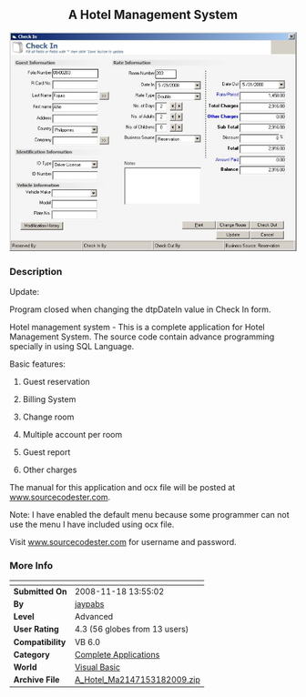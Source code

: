 ﻿<div align="center">

## A Hotel Management System

<img src="PIC200810112340447255.jpg">
</div>

### Description

Update:

Program closed when changing the dtpDateIn value in Check In form.

Hotel management system - This is a complete application for Hotel Management System. The source code contain advance programming specially in using SQL Language.

Basic features:

1. Guest reservation

2. Billing System

3. Change room

4. Multiple account per room

5. Guest report

6. Other charges

The manual for this application and ocx file will be posted at www.sourcecodester.com.

Note: I have enabled the default menu because some programmer can not use the menu I have included using ocx file.

Visit www.sourcecodester.com for username and password.
 
### More Info
 


<span>             |<span>
---                |---
**Submitted On**   |2008-11-18 13:55:02
**By**             |[jaypabs](https://github.com/Planet-Source-Code/PSCIndex/blob/master/ByAuthor/jaypabs.md)
**Level**          |Advanced
**User Rating**    |4.3 (56 globes from 13 users)
**Compatibility**  |VB 6\.0
**Category**       |[Complete Applications](https://github.com/Planet-Source-Code/PSCIndex/blob/master/ByCategory/complete-applications__1-27.md)
**World**          |[Visual Basic](https://github.com/Planet-Source-Code/PSCIndex/blob/master/ByWorld/visual-basic.md)
**Archive File**   |[A\_Hotel\_Ma2147153182009\.zip](https://github.com/Planet-Source-Code/jaypabs-a-hotel-management-system__1-71222/archive/master.zip)








